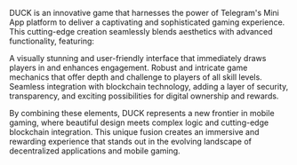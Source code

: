 DUCK is an innovative game that harnesses the power of Telegram's Mini App platform to deliver a captivating and sophisticated gaming experience. This cutting-edge creation seamlessly blends aesthetics with advanced functionality, featuring:

A visually stunning and user-friendly interface that immediately draws players in and enhances engagement.
Robust and intricate game mechanics that offer depth and challenge to players of all skill levels.
Seamless integration with blockchain technology, adding a layer of security, transparency, and exciting possibilities for digital ownership and rewards.

By combining these elements, DUCK represents a new frontier in mobile gaming, where beautiful design meets complex logic and cutting-edge blockchain integration. This unique fusion creates an immersive and rewarding experience that stands out in the evolving landscape of decentralized applications and mobile gaming.
